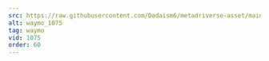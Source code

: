 ```yaml
---
src: https://raw.githubusercontent.com/Dadaism6/metadriverse-asset/main/script-waymo-output-newcompressed/waymo_1075.mp4
alt: waymo_1075
tag: waymo
vid: 1075
order: 60
---
```

